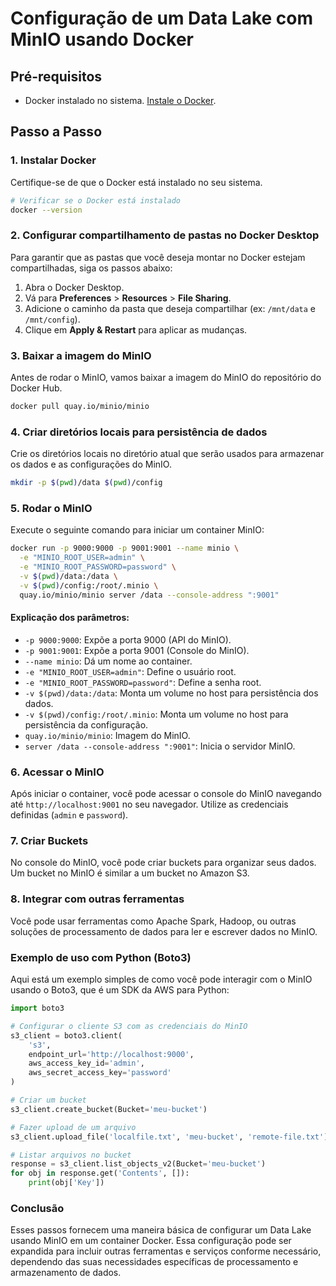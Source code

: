 
# Configuração de um Data Lake com MinIO usando Docker

## Pré-requisitos
- Docker instalado no sistema. [Instale o Docker](https://docs.docker.com/get-docker/).

## Passo a Passo

### 1. Instalar Docker
Certifique-se de que o Docker está instalado no seu sistema.

```bash
# Verificar se o Docker está instalado
docker --version
```

### 2. Configurar compartilhamento de pastas no Docker Desktop
Para garantir que as pastas que você deseja montar no Docker estejam compartilhadas, siga os passos abaixo:

1. Abra o Docker Desktop.
2. Vá para **Preferences** > **Resources** > **File Sharing**.
3. Adicione o caminho da pasta que deseja compartilhar (ex: `/mnt/data` e `/mnt/config`).
4. Clique em **Apply & Restart** para aplicar as mudanças.

### 3. Baixar a imagem do MinIO
Antes de rodar o MinIO, vamos baixar a imagem do MinIO do repositório do Docker Hub.

```bash
docker pull quay.io/minio/minio
```

### 4. Criar diretórios locais para persistência de dados
Crie os diretórios locais no diretório atual que serão usados para armazenar os dados e as configurações do MinIO.

```bash
mkdir -p $(pwd)/data $(pwd)/config
```

### 5. Rodar o MinIO
Execute o seguinte comando para iniciar um container MinIO:

```bash
docker run -p 9000:9000 -p 9001:9001 --name minio \
  -e "MINIO_ROOT_USER=admin" \
  -e "MINIO_ROOT_PASSWORD=password" \
  -v $(pwd)/data:/data \
  -v $(pwd)/config:/root/.minio \
  quay.io/minio/minio server /data --console-address ":9001"
```

#### Explicação dos parâmetros:
- `-p 9000:9000`: Expõe a porta 9000 (API do MinIO).
- `-p 9001:9001`: Expõe a porta 9001 (Console do MinIO).
- `--name minio`: Dá um nome ao container.
- `-e "MINIO_ROOT_USER=admin"`: Define o usuário root.
- `-e "MINIO_ROOT_PASSWORD=password"`: Define a senha root.
- `-v $(pwd)/data:/data`: Monta um volume no host para persistência dos dados.
- `-v $(pwd)/config:/root/.minio`: Monta um volume no host para persistência da configuração.
- `quay.io/minio/minio`: Imagem do MinIO.
- `server /data --console-address ":9001"`: Inicia o servidor MinIO.

### 6. Acessar o MinIO
Após iniciar o container, você pode acessar o console do MinIO navegando até `http://localhost:9001` no seu navegador. Utilize as credenciais definidas (`admin` e `password`).

### 7. Criar Buckets
No console do MinIO, você pode criar buckets para organizar seus dados. Um bucket no MinIO é similar a um bucket no Amazon S3.

### 8. Integrar com outras ferramentas
Você pode usar ferramentas como Apache Spark, Hadoop, ou outras soluções de processamento de dados para ler e escrever dados no MinIO.

### Exemplo de uso com Python (Boto3)
Aqui está um exemplo simples de como você pode interagir com o MinIO usando o Boto3, que é um SDK da AWS para Python:

```python
import boto3

# Configurar o cliente S3 com as credenciais do MinIO
s3_client = boto3.client(
    's3',
    endpoint_url='http://localhost:9000',
    aws_access_key_id='admin',
    aws_secret_access_key='password'
)

# Criar um bucket
s3_client.create_bucket(Bucket='meu-bucket')

# Fazer upload de um arquivo
s3_client.upload_file('localfile.txt', 'meu-bucket', 'remote-file.txt')

# Listar arquivos no bucket
response = s3_client.list_objects_v2(Bucket='meu-bucket')
for obj in response.get('Contents', []):
    print(obj['Key'])
```

### Conclusão
Esses passos fornecem uma maneira básica de configurar um Data Lake usando MinIO em um container Docker. Essa configuração pode ser expandida para incluir outras ferramentas e serviços conforme necessário, dependendo das suas necessidades específicas de processamento e armazenamento de dados.
